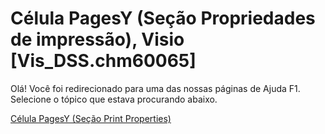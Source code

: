 
# Célula PagesY (Seção Propriedades de impressão), Visio [Vis_DSS.chm60065]

Olá! Você foi redirecionado para uma das nossas páginas de Ajuda F1. Selecione o tópico que estava procurando abaixo.

[Célula PagesY (Seção Print Properties)](http://msdn.microsoft.com/library/396a0f3e-dbbb-3f5b-3c5d-f7dd454a765f%28Office.15%29.aspx)
